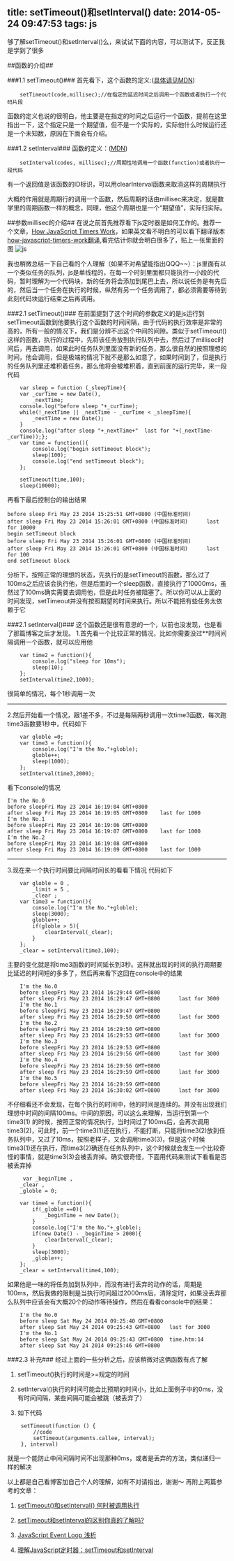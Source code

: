 title: setTimeout()和setInterval()
date: 2014-05-24 09:47:53
tags: js
---

够了解setTimeout()和setInterval()么，来试试下面的内容，可以测试下，反正我是学到了很多
<!--more-->

##函数的介绍##

###1.1 setTimeout()###
首先看下，这个函数的定义:([具体请见MDN][1])

		setTimeout(code,millisec);//在指定的延迟时间之后调用一个函数或者执行一个代码片段
 
函数的定义也说的很明白，他主要是在指定的时间之后运行一个函数，提前在这里指出一下，这个指定只是一个期望值，但不是一个实际的，实际他什么时候运行还是一个未知数，原因在下面会有介绍。

###1.2 setInterval###
函数的定义：([MDN][2])

		setInterval(codes, millisec);//周期性地调用一个函数(function)或者执行一段代码

有一个返回值是该函数的ID标识，可以用clearInterval函数来取消这样的周期执行

大概的作用就是周期行的调用一个函数，然后周期的话由millisec来决定，就是数学里的周期函数一样的概念，同理，他这个周期也是一个“期望值”，实际归实际。

##参数millisec的介绍##
在说之前首先推荐看下js定时器是如何工作的。推荐一个文章，[How JavaScript Timers Work][3]，如果英文看不明白的可以看下翻译版本[how-javascript-timers-work翻译][4],看完估计你就会明白很多了，贴上一张里面的图
![js][5]

我也稍微总结一下自己看的个人理解（如果不对希望能指出QQQ~~）：js里面有以一个类似任务的队列，js是单线程的，在每一个时刻里面都只能执行一小段的代码，暂时理解为一个代码块，新的任务将会添加到尾巴上去，所以说任务是有先后的，然后当一个任务在执行的时候，纵然有另一个任务调用了，都必须需要等待到此刻代码块运行结束之后再调用。

###2.1 setTimeout()###
在前面提到了这个时间的参数定义的是js运行到setTimeout函数到他要执行这个函数的时间间隔，由于代码的执行效率是非常的高的，所有一般的情况下，我们是分辨不出这个中间的间隙。类似于setTimeout()这样的函数，执行的过程中，先将该任务放到执行队列中去，然后过了millisec时间后，再去调用，如果此时任务队列里面没有新的任务，那么很自然的按照理想的时间，他会调用，但是极端的情况下就不是那么如意了，如果时间到了，但是执行的任务队列里还堆积着任务，那么他将会被堆积着，直到前面的运行完毕，来一段代码
        
        var sleep = function (_sleepTime){
		var _curTime = new Date(),
			_nextTime;
		console.log("before sleep "+_curTime);
		while(!_nextTime || _nextTime - _curTime < _sleepTime){
			_nextTime = new Date();
		}
		console.log("after sleep "+_nextTime+"  last for "+(_nextTime-_curTime));};
    	var time = function(){
    		console.log("begin setTimeout block");
    		sleep(100);
    		console.log("end setTimeout block");
    	};

	    setTimeout(time,100);
	    sleep(10000);
再看下最后控制台的输出结果

    before sleep Fri May 23 2014 15:25:51 GMT+0800 (中国标准时间) 
    after sleep Fri May 23 2014 15:26:01 GMT+0800 (中国标准时间)      last for 10000 
    begin setTimeout block 
    before sleep Fri May 23 2014 15:26:01 GMT+0800 (中国标准时间) 
    after sleep Fri May 23 2014 15:26:01 GMT+0800 (中国标准时间)      last for 100 
    end setTimeout block 
分析下，按照正常的理想的状态，先执行的是setTimeout的函数，那么过了100ms之后应该会执行他，但是后面的一个sleep函数，直接执行了10000ms，虽然过了100ms确实需要去调用他，但是此时任务被阻塞了。所以你可以从上面的时间发现，setTimeout并没有按照期望的时间来执行。所以不能把有些任务太依赖于它

###2.1 setInterval()###
这个函数还是很有意思的一个，以前也没发现，也是看了那篇博客之后才发现。
1.首先看一个比较正常的情况，比如你需要没过**时间间隔调用一个函数，就可以应用他
        
        var time2 = function(){
		    console.log("sleep for 10ms");
		    sleep(10);
	    };
	    setInterval(time2,1000);
很简单的情况，每个1秒调用一次
- - -
2.然后开始看一个情况，跟1差不多，不过是每隔两秒调用一次time3函数，每次跑time3函数要1秒中，代码如下
        
        var globle =0;
	    var time3 = function(){
    		console.log("I'm the No."+globle);
    		globle++;
    		sleep(1000);
    	};
    	setInterval(time3,2000);
看下console的情况

    I'm the No.0 
    before sleepFri May 23 2014 16:19:04 GMT+0800 
    after sleep Fri May 23 2014 16:19:05 GMT+0800    last for 1000
    I'm the No.1 
    before sleepFri May 23 2014 16:19:06 GMT+0800 
    after sleep Fri May 23 2014 16:19:07 GMT+0800    last for 1000 
    I'm the No.2
    before sleepFri May 23 2014 16:19:08 GMT+0800 
    after sleep Fri May 23 2014 16:19:09 GMT+0800    last for 1000 
- - -
3.现在来一个执行时间要比间隔时间长的看看下情况
    代码如下
    
        var globle = 0 ,
		    _limit = 5 ,
	    	_clear ;
    	var time3 = function(){
    		console.log("I'm the No."+globle);
    		sleep(3000);
    		globle++;
    		if(globle > 5){
    			clearInterval(_clear);
    		}
    	};
    	_clear = setInterval(time3,100);

主要的变化就是将time3函数的时间延长到3秒。这样就出现的时间的执行周期要比延迟的时间短的多多了，然后再来看下这回在console中的结果

        I'm the No.0 
        before sleepFri May 23 2014 16:29:44 GMT+0800
        after sleep Fri May 23 2014 16:29:47 GMT+0800      last for 3000 
        I'm the No.1 
        before sleepFri May 23 2014 16:29:47 GMT+0800 
        after sleep Fri May 23 2014 16:29:50 GMT+0800      last for 3000 
        I'm the No.2 
        before sleepFri May 23 2014 16:29:50 GMT+0800
        after sleep Fri May 23 2014 16:29:53 GMT+0800      last for 3000 
        I'm the No.3 
        before sleepFri May 23 2014 16:29:53 GMT+0800 
        after sleep Fri May 23 2014 16:29:56 GMT+0800      last for 3000 
        I'm the No.4 
        before sleepFri May 23 2014 16:29:56 GMT+0800 
        after sleep Fri May 23 2014 16:29:59 GMT+0800      last for 3000 
        I'm the No.5 
        before sleepFri May 23 2014 16:29:59 GMT+0800 
        after sleep Fri May 23 2014 16:30:02 GMT+0800      last for 3000 


不仔细看还不会发现，在每个执行的时间中，他的时间是连续的。并没有出现我们理想中时间的间隔100ms。中间的原因，可以这么来理解，当运行到第一个time3(1) 的时候，按照正常的情况执行，当时间过了100ms后，会再次调用time3(2)，可此时，前一个time3(1)还在执行，不能打断，只能将time3(2)放到任务队列中，又过了10ms，按照老样子，又会调用time3(3)，但是这个时候time3(1)还在执行，而time3(2)确还在任务队列中，这个时候就会发生一个比较奇怪的事情，就是time3(3)会被丢弃掉。确实很奇怪，下面用代码来测试下看看是否被丢弃掉

         var _beginTime ,
        _clear ,
        _globle = 0;

        var time4 = function(){
        	if(_globle ==0){
        		_beginTime = new Date();
        	}
            console.log("I'm the No."+_globle);
            if(new Date() - _beginTime > 2000){
            	clearInterval(_clear);
            }
            sleep(3000);
            _globle++;
        };
        _clear = setInterval(time4,100);
        
如果他是一味的将任务加到队列中，而没有进行丢弃的动作的话，周期是100ms，然后我做的限制是当执行时间超过2000ms后，清除定时，如果没丢弃那么队列中应该会有大概20个的动作等待操作，然后在看看console中的结果：

        I'm the No.0 
        before sleep Sat May 24 2014 09:25:40 GMT+0800  
        after sleep Sat May 24 2014 09:25:43 GMT+0800   last for 3000 
        I'm the No.1 
        before sleep Sat May 24 2014 09:25:43 GMT+0800  time.htm:14
        after sleep Sat May 24 2014 09:25:46 GMT+0800   
        
###2.3 补充###
经过上面的一些分析之后，应该稍微对这俩函数有点了解
1. setTimeout()执行的时间是>=规定的时间
2. setInterval()执行的时间可能会比预期的时间小，比如上面例子中的0ms，没有时间间隔，某些间隔可能会被跳（被丢弃了）
3. 如下代码

        setTimeout(function () {
            //code
            setTimeout(arguments.callee, interval);
        }, interval)
就是一个能防止中间间隔时间不出现那种0ms，或者是丢弃的方法，类似递归一样的解决

以上都是自己看博客加自己个人的理解，如有不对请指出，谢谢～
再附上两篇参考的文章：

1. [setTimeout()和setInterval() 何时被调用执行][6]

2. [setTimeout和setInterval的区别你真的了解吗?][7]

3. [JavaScript Event Loop 浅析][8]

4. [理解JavaScript定时器：setTimeout和setInterval][9]

[1]:https://developer.mozilla.org/zh-CN/docs/DOM/window.setTimeout
[2]:https://developer.mozilla.org/zh-CN/docs/Web/API/Window.setInterval
[3]:http://ejohn.org/blog/how-javascript-timers-work/
[4]:http://www.cnitblog.com/asfman/articles/55714.html
[5]:http://ejohn.org/files/Timers.png
[6]:http://www.cnblogs.com/dolphinX/archive/2013/04/05/2784933.html
[7]:http://www.jb51.net/article/26679.htm
[8]:http://heroicyang.com/2012/08/28/javascript-event-loop/
[9]:http://heroicyang.com/2012/09/06/javascript-timers/